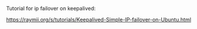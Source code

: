 Tutorial for ip failover on keepalived:

https://raymii.org/s/tutorials/Keepalived-Simple-IP-failover-on-Ubuntu.html
